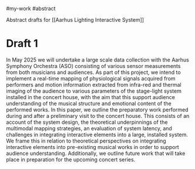 #my-work #abstract 

Abstract drafts for [[Aarhus Lighting Interactive System]]
# Draft 1

In May 2025 we will undertake a large scale data collection with the Aarhus Symphony Orchestra (ASO) consisting of various sensor measurements from both musicians and audiences. As part of this project, we intend to implement a real-time mapping of physiological signals acquired from performers and motion information extracted from infra-red and thermal imaging of the audience to various parameters of the stage-light system installed in the concert house, with the aim that this support audience understanding of the musical structure and emotional content of the performed works. In this paper, we outline the preparatory work performed during and after a preliminary visit to the concert house. This consists of an account of the system design, the theoretical underpinnings of the multimodal mapping strategies, an evaluation of system latency, and challenges in integrating interactive elements into a large, installed system. We frame this in relation to theoretical perspectives on integrating interactive elements into pre-existing musical works in order to support audience understanding. Additionally, we outline future work that will take place in preparation for the upcoming concert series.
